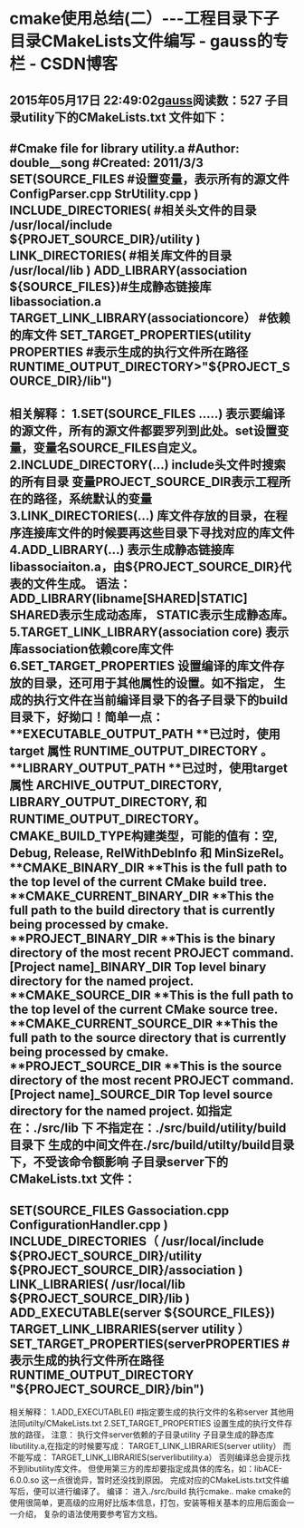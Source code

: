 # cmake使用总结(二）---工程目录下子目录CMakeLists文件编写 - gauss的专栏 - CSDN博客
2015年05月17日 22:49:02[gauss](https://me.csdn.net/mathlmx)阅读数：527
**子目录utility下的CMakeLists.txt 文件如下：**
--------------------------------------------------------------------------------------------------------------------
#Cmake file for library utility.a
#Author: double__song
#Created: 2011/3/3
SET(SOURCE_FILES #设置变量，表示所有的源文件
ConfigParser.cpp
StrUtility.cpp
)
INCLUDE_DIRECTORIES( #相关头文件的目录
/usr/local/include
${PROJET_SOURCE_DIR}/utility
)
LINK_DIRECTORIES( #相关库文件的目录
/usr/local/lib
)
ADD_LIBRARY(association ${SOURCE_FILES})#生成静态链接库libassociation.a
TARGET_LINK_LIBRARY(associationcore） #依赖的库文件
SET_TARGET_PROPERTIES(utility PROPERTIES #表示生成的执行文件所在路径
RUNTIME_OUTPUT_DIRECTORY>"${PROJECT_SOURCE_DIR}/lib")
--------------------------------------------------------------------------------------------------------------------
相关解释：
1.SET(SOURCE_FILES .....)
表示要编译的源文件，所有的源文件都要罗列到此处。set设置变量，变量名SOURCE_FILES自定义。
2.INCLUDE_DIRECTORY(...)
include头文件时搜索的所有目录
变量PROJECT_SOURCE_DIR表示工程所在的路径，系统默认的变量
3.LINK_DIRECTORIES(...)
库文件存放的目录，在程序连接库文件的时候要再这些目录下寻找对应的库文件
4.ADD_LIBRARY(...)
表示生成静态链接库libassociaiton.a，由${PROJECT_SOURCE_DIR}代表的文件生成。
语法：ADD_LIBRARY(libname[SHARED|STATIC]
SHARED表示生成动态库， STATIC表示生成静态库。
5.TARGET_LINK_LIBRARY(association core)
表示库association依赖core库文件
6.SET_TARGET_PROPERTIES
设置编译的库文件存放的目录，还可用于其他属性的设置。如不指定，
生成的执行文件在当前编译目录下的各子目录下的build目录下，好拗口！简单一点：
**EXECUTABLE_OUTPUT_PATH **已过时，使用target 属性 RUNTIME_OUTPUT_DIRECTORY 。
**LIBRARY_OUTPUT_PATH **已过时，使用target 属性 ARCHIVE_OUTPUT_DIRECTORY, LIBRARY_OUTPUT_DIRECTORY, 和 RUNTIME_OUTPUT_DIRECTORY。**CMAKE_BUILD_TYPE**构建类型，可能的值有：空, Debug, Release, RelWithDebInfo 和 MinSizeRel。
**CMAKE_BINARY_DIR **This is the full path to the top level of the current CMake build tree.
**CMAKE_CURRENT_BINARY_DIR **This the full path to the build directory that is currently being processed by cmake.
**PROJECT_BINARY_DIR **This is the binary directory of the most recent PROJECT command.
**[Project name]_BINARY_DIR** Top level binary directory for the named project.
**CMAKE_SOURCE_DIR **This is the full path to the top level of the current CMake source tree.
**CMAKE_CURRENT_SOURCE_DIR **This the full path to the source directory that is currently being processed by cmake.
**PROJECT_SOURCE_DIR **This is the source directory of the most recent PROJECT command.
**[Project name]_SOURCE_DIR** Top level source directory for the named project.
如指定在：./src/lib 下
不指定在：./src/build/utility/build 目录下
生成的中间文件在./src/build/utilty/build目录下，不受该命令额影响
**子目录server下的CMakeLists.txt 文件：**
--------------------------------------------------------------------------------------------
SET(SOURCE_FILES
Gassociation.cpp
ConfigurationHandler.cpp
)
INCLUDE_DIRECTORIES（
/usr/local/include
${PROJECT_SOURCE_DIR}/utility
${PROJECT_SOURCE_DIR}/association
)
LINK_LIBRARIES(
/usr/local/lib
${PROJECT_SOURCE_DIR}/lib
)
ADD_EXECUTABLE(server ${SOURCE_FILES})
TARGET_LINK_LIBRARIES(server
utility
）
SET_TARGET_PROPERTIES(serverPROPERTIES #表示生成的执行文件所在路径
RUNTIME_OUTPUT_DIRECTORY "${PROJECT_SOURCE_DIR}/bin")
-------------------------------------------------------------------------------------------------------
相关解释：
1.ADD_EXECUTABLE() #指定要生成的执行文件的名称server
其他用法同utilty/CMakeLists.txt
2.SET_TARGET_PROPERTIES
设置生成的执行文件存放的路径，
注意：
执行文件server依赖的子目录utility 子目录生成的静态库libutility.a,在指定的时候要写成：
TARGET_LINK_LIBRARIES(server utility）
而不能写成：
TARGET_LINK_LIBRARIES(serverlibutility.a）
否则编译总会提示找不到libutility库文件。
但使用第三方的库却要指定成具体的库名，如：libACE-6.0.0.so
这一点很诡异，暂时还没找到原因。
完成对应的CMakeLists.txt文件编写后，便可以进行编译了。
编译：
进入./src/build
执行cmake..
make
cmake的使用很简单，更高级的应用好比版本信息，打包，安装等相关基本的应用后面会一一介绍，
复杂的语法使用要参考官方文档。
